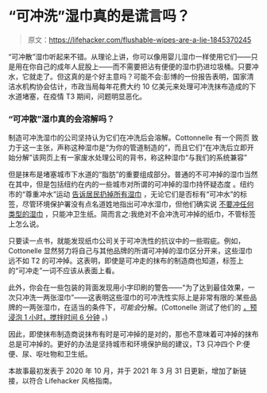 # “可冲洗”湿巾真的是谎言吗？

> 原文：<https://lifehacker.com/flushable-wipes-are-a-lie-1845370245>

“可冲散”湿巾听起来不错。从理论上讲，你可以像用婴儿湿巾一样使用它们——只是用在你自己的成年人屁股上——而不需要把沾有便便的湿巾扔进垃圾桶。只要冲水，它就走了。但这真的是个好主意吗？可能不会:彭博的一份报告表明，国家清洁水机构协会估计，市政当局每年花费大约 10 亿美元来处理可冲洗抹布造成的下水道堵塞，在疫情 T3 期间，问题明显恶化。



### “可冲散”湿巾真的会溶解吗？

制造可冲洗湿巾的公司坚持认为它们在冲洗后会溶解。Cottonnelle 有一个网页 致力于这一主张，声称这种湿巾是“为你的管道制造的”，而且它们“在冲洗后立即开始分解”该网页上有一家废水处理公司的背书，称这种湿巾“与我们的系统兼容”

但是抹布是堵塞城市下水道的“脂肪”的重要组成部分。普通的不可冲掉的湿巾当然在其中，但是包括纽约在内的一些城市对所谓的可冲掉的湿巾持怀疑态度 。纽约市的“尊重冲水”运动 [告诉居民扔掉所有湿巾](https://www1.nyc.gov/site/dep/whats-new/trash-it-dont-flush-it.page?utm_source=FB&fbclid=IwAR39RXn1VE6ku-dzLbfdqZXa0uE5scaO_-CIZrPR-PETTvxw5ffpw8kEcyA) ，无论它们是否标有“可冲水”的标签，尽管环境保护署没有点名道姓地指出可冲水湿巾，但他们确实说 [不要冲任何类型的湿巾](https://www.epa.gov/coronavirus/it-okay-flush-disinfecting-wipes) ，只能冲卫生纸。简而言之:我绝对不会冲洗可冲掉的纸巾，不管标签上怎么说。

只要读一点书，就能发现纸巾公司关于可冲洗性的抗议中的一些瑕疵。例如，Cottonelle 显然努力将自己与其他品牌的所谓可冲掉的湿巾区分开来，这些湿巾远不如 T2 的可冲掉。这表明，即使是可冲走的抹布的制造商也知道，标签上的“可冲走”一词不应该从表面上看。

此外，你会在一些包装的背面发现用小字印刷的警告——“为了达到最佳效果，一次只冲洗一两张湿巾”——这表明这些湿巾的可冲洗性实际上是非常有限的:某些品牌的一两张湿巾，在适当的条件下，*可能会*分解。(Cottonelle 测试了他们的 [，预浸泡 1 小时，搅拌时间 6 分钟](https://www.cottonelle.com/en-us/flushability) 。)

因此，即使抹布制造商说抹布有时是可冲掉的是对的，那也不意味着可冲掉的抹布总是可冲掉的。更好的办法是坚持城市和环境保护局的建议，T3 只冲四个 P:便便、尿、呕吐物和卫生纸。

本故事最初发表于 2020 年 10 月，并于 2021 年 3 月 31 日更新，增加了新链接，以符合 Lifehacker 风格指南。